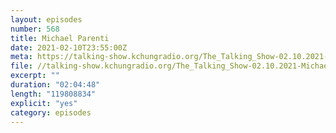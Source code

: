 ```yaml
---
layout: episodes
number: 568
title: Michael Parenti
date: 2021-02-10T23:55:00Z
meta: https://talking-show.kchungradio.org/The_Talking_Show-02.10.2021-Michael_Parenti.mp3
file: //talking-show.kchungradio.org/The_Talking_Show-02.10.2021-Michael_Parenti.mp3 
excerpt: ""
duration: "02:04:48"
length: "119808834"
explicit: "yes"
category: episodes
---
```

